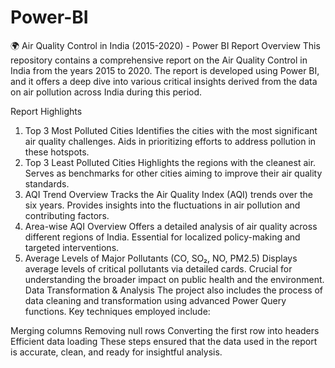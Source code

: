 # Power-BI
🌍 Air Quality Control in India (2015-2020) - Power BI Report
Overview
This repository contains a comprehensive report on the Air Quality Control in India from the years 2015 to 2020. The report is developed using Power BI, and it offers a deep dive into various critical insights derived from the data on air pollution across India during this period.

Report Highlights
1. Top 3 Most Polluted Cities
Identifies the cities with the most significant air quality challenges.
Aids in prioritizing efforts to address pollution in these hotspots.
2. Top 3 Least Polluted Cities
Highlights the regions with the cleanest air.
Serves as benchmarks for other cities aiming to improve their air quality standards.
3. AQI Trend Overview
Tracks the Air Quality Index (AQI) trends over the six years.
Provides insights into the fluctuations in air pollution and contributing factors.
4. Area-wise AQI Overview
Offers a detailed analysis of air quality across different regions of India.
Essential for localized policy-making and targeted interventions.
5. Average Levels of Major Pollutants (CO, SO₂, NO, PM2.5)
Displays average levels of critical pollutants via detailed cards.
Crucial for understanding the broader impact on public health and the environment.
Data Transformation & Analysis
The project also includes the process of data cleaning and transformation using advanced Power Query functions. Key techniques employed include:

Merging columns
Removing null rows
Converting the first row into headers
Efficient data loading
These steps ensured that the data used in the report is accurate, clean, and ready for insightful analysis.
